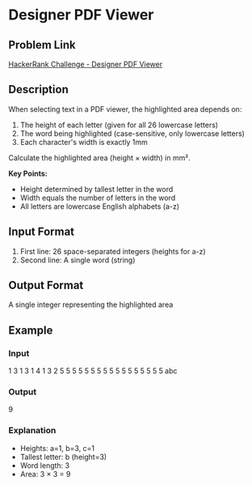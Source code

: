 # Designer PDF Viewer

## Problem Link
[HackerRank Challenge - Designer PDF Viewer](https://www.hackerrank.com/contests/mountblue-technologies/challenges/designer-pdf-viewer)

## Description
When selecting text in a PDF viewer, the highlighted area depends on:
1. The height of each letter (given for all 26 lowercase letters)
2. The word being highlighted (case-sensitive, only lowercase letters)
3. Each character's width is exactly 1mm

Calculate the highlighted area (height × width) in mm².

**Key Points:**
- Height determined by tallest letter in the word
- Width equals the number of letters in the word
- All letters are lowercase English alphabets (a-z)

## Input Format
1. First line: 26 space-separated integers (heights for a-z)
2. Second line: A single word (string)

## Output Format
A single integer representing the highlighted area

## Example
### Input
1 3 1 3 1 4 1 3 2 5 5 5 5 5 5 5 5 5 5 5 5 5 5 5 5 5
abc

### Output
9

### Explanation
- Heights: a=1, b=3, c=1
- Tallest letter: b (height=3)
- Word length: 3
- Area: 3 × 3 = 9